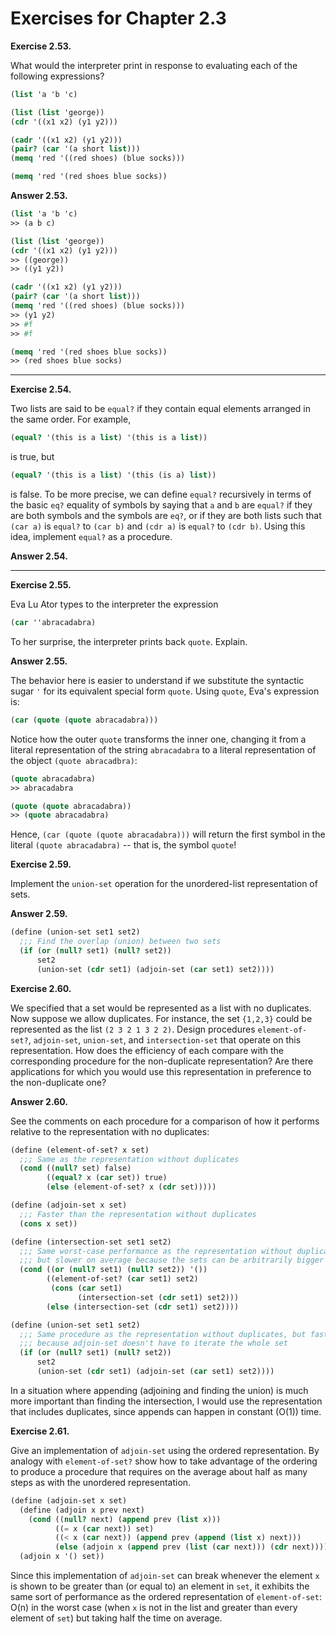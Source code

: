 # Exercises for Chapter 2.3

**Exercise 2.53.**

What would the interpreter print in response to evaluating each of the following expressions?

```scheme
(list 'a 'b 'c)

(list (list 'george))
(cdr '((x1 x2) (y1 y2)))

(cadr '((x1 x2) (y1 y2)))
(pair? (car '(a short list)))
(memq 'red '((red shoes) (blue socks)))

(memq 'red '(red shoes blue socks))
```

**Answer 2.53.**

```scheme
(list 'a 'b 'c)
>> (a b c)

(list (list 'george))
(cdr '((x1 x2) (y1 y2)))
>> ((george))
>> ((y1 y2))

(cadr '((x1 x2) (y1 y2)))
(pair? (car '(a short list)))
(memq 'red '((red shoes) (blue socks)))
>> (y1 y2)
>> #f
>> #f

(memq 'red '(red shoes blue socks))
>> (red shoes blue socks)
```

-----

**Exercise 2.54.**

Two lists are said to be `equal?` if they contain equal elements arranged in
the same order. For example,

```scheme
(equal? '(this is a list) '(this is a list))
```

is true, but

```scheme
(equal? '(this is a list) '(this (is a) list))
```

is false. To be more precise, we can define `equal?` recursively in terms of the
basic `eq?` equality of symbols by saying that `a` and `b` are `equal?` if they are
both symbols and the symbols are `eq?`, or if they are both lists such that `(car
a)` is `equal?` to `(car b)` and `(cdr a)` is `equal?` to `(cdr b)`. Using this idea,
implement `equal?` as a procedure.

**Answer 2.54.**

-----

**Exercise 2.55.**

Eva Lu Ator types to the interpreter the expression

```scheme
(car ''abracadabra)
```

To her surprise, the interpreter prints back `quote`. Explain.

**Answer 2.55.**

The behavior here is easier to understand if we substitute the syntactic sugar
`'` for its equivalent special form `quote`. Using `quote`, Eva's expression
is:

```scheme
(car (quote (quote abracadabra)))
```

Notice how the outer `quote` transforms the inner one, changing it from
a literal representation of the string `abracadabra` to a literal
representation of the object `(quote abracadbra)`:

```scheme
(quote abracadabra)
>> abracadabra

(quote (quote abracadabra))
>> (quote abracadabra)
```

Hence, `(car (quote (quote abracadabra)))` will return the first symbol in the
literal `(quote abracadabra)` -- that is, the symbol `quote`!

**Exercise 2.59.**

Implement the `union-set` operation for the unordered-list representation of
sets.

**Answer 2.59.**

```scheme
(define (union-set set1 set2)
  ;;; Find the overlap (union) between two sets
  (if (or (null? set1) (null? set2))
      set2
      (union-set (cdr set1) (adjoin-set (car set1) set2))))
```

**Exercise 2.60.**

We specified that a set would be represented as a list with no duplicates. Now
suppose we allow duplicates. For instance, the set `{1,2,3}` could be represented
as the list `(2 3 2 1 3 2 2)`. Design procedures `element-of-set?`, `adjoin-set`,
`union-set`, and `intersection-set` that operate on this representation. How does
the efficiency of each compare with the corresponding procedure for the
non-duplicate representation? Are there applications for which you would use
this representation in preference to the non-duplicate one?

**Answer 2.60.**

See the comments on each procedure for a comparison of how it performs relative
to the representation with no duplicates:

```scheme
(define (element-of-set? x set)
  ;;; Same as the representation without duplicates
  (cond ((null? set) false)
        ((equal? x (car set)) true)
        (else (element-of-set? x (cdr set)))))

(define (adjoin-set x set)
  ;;; Faster than the representation without duplicates
  (cons x set))

(define (intersection-set set1 set2)
  ;;; Same worst-case performance as the representation without duplicates,
  ;;; but slower on average because the sets can be arbitrarily bigger
  (cond ((or (null? set1) (null? set2)) '())
        ((element-of-set? (car set1) set2)
         (cons (car set1)
               (intersection-set (cdr set1) set2)))
        (else (intersection-set (cdr set1) set2))))

(define (union-set set1 set2)
  ;;; Same procedure as the representation without duplicates, but faster
  ;;; because adjoin-set doesn't have to iterate the whole set
  (if (or (null? set1) (null? set2))
      set2
      (union-set (cdr set1) (adjoin-set (car set1) set2))))
```

In a situation where appending (adjoining and finding the union) is much more
important than finding the intersection, I would use the representation that
includes duplicates, since appends can happen in constant (O(1)) time.

**Exercise 2.61.**

Give an implementation of `adjoin-set` using the ordered representation. By
analogy with `element-of-set?` show how to take advantage of the ordering to
produce a procedure that requires on the average about half as many steps as
with the unordered representation.

```scheme
(define (adjoin-set x set)
  (define (adjoin x prev next)
    (cond ((null? next) (append prev (list x)))
          ((= x (car next)) set)
          ((< x (car next)) (append prev (append (list x) next)))
          (else (adjoin x (append prev (list (car next))) (cdr next)))))
  (adjoin x '() set))
```

Since this implementation of `adjoin-set` can break whenever the element `x`
is shown to be greater than (or equal to) an element in `set`, it exhibits the
same sort of performance as the ordered representation of `element-of-set`: O(n)
in the worst case (when `x` is not in the list and greater than every element
of `set`) but taking half the time on average.
